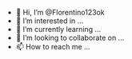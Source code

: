 




- 👋 Hi, I’m @Florentino123ok
- 👀 I’m interested in ...
- 🌱 I’m currently learning ...
- 💞️ I’m looking to collaborate on ...
- 📫 How to reach me ...

<!---
Florentino123ok/Florentino123ok is a ✨ special ✨ repository because its `README.md` (this file) appears on your GitHub profile.
You can click the Preview link to take a look at your changes.
--->
